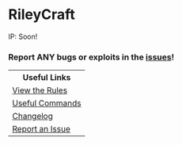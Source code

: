 # RileyCraft

IP: Soon!

### Report ANY bugs or exploits in the [issues](http://github.com/chewcraft/cubed/issues/new)!

<table>
<tr>
 <th>Useful Links</th>
   </tr>
   <tr>
     <td><a href="rules">View the Rules</a></td>
   </tr>
   <tr>
     <td><a href="UsefulCommands">Useful Commands</a></td>
   </tr>
   <tr>
     <td><a href="CHANGELOG">Changelog</a></td>
   </tr>
  <tr>
    <td><a href="http://github.com/RileyCraft/main/issues/new">Report an Issue</a></td>
  </tr>
</table>

